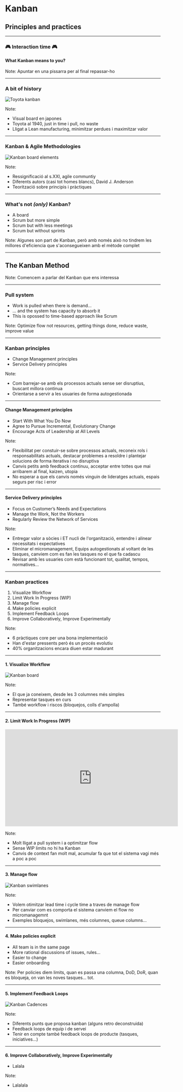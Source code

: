# Kanban

## Principles and practices

---

### 🎮 Interaction time 🎮

#### What Kanban means to you?

Note:
Apuntar en una pissarra per al final repassar-ho

---

### A bit of history

![Toyota kanban](img/toyota.png)

Note:

- Visual board en japones
- Toyota al 1940, just in time i pull, no waste
- Lligat a Lean manufacturing, minimitzar perdues i maximitzar valor

---

### Kanban & Agile Methodologies

![Kanban board elements](img/kanban-board-elements.png) <!-- .element: class="noborder" -->

Note:

- Ressignificació al s.XXI, agile communtiy
- Diferents autors (casi tot homes blancs), David J. Anderson
- Teorització sobre principis i pràctiques

---

### What's not _(only)_ Kanban?

- A board
- Scrum but more simple
- Scrum but with less meetings
- Scrum but without sprints

Note:
Algunes son part de Kanban, però amb només això no tindrem les millores d'eficiencia que s'aconsegueixen amb el mètode complet

---

## The Kanban Method

Note:
Comencem a parlar del Kanban que ens interessa

---

### Pull system

- Work is pulled when there is demand...
- ... and the system has capacity to absorb it
- This is opossed to time-based approach like Scrum

Note:
Optimize flow not resources, getting things done, reduce waste, improve value

---

### Kanban principles

- Change Management principles
- Service Delivery  principles

Note:

- Com barrejar-se amb els processos actuals sense ser disruptius, buscant millora continua
- Orientarse a servir a les usuaries de forma autogestionada

---

#### Change Management principles

- Start With What You Do Now <!-- .element: class="fragment highlight-current-blue" -->
- Agree to Pursue Incremental, Evolutionary Change <!-- .element: class="fragment highlight-current-blue" -->
- Encourage Acts of Leadership at All Levels <!-- .element: class="fragment highlight-current-blue" -->


Note:

- Flexibilitat per constuir-se sobre processos actuals, reconeix rols i responsabilitats actuals, destacar problemes a resoldre i plantejar solucions de forma iterativa i no disruptiva
- Canvis petits amb feedback continuu, acceptar entre tottes que mai arribarem al final, kaizen, utopia
- No esperar a que els canvis només vinguin de lideratges actuals, espais segurs per risc i error


---

#### Service Delivery principles

- Focus on Customer’s Needs and Expectations <!-- .element: class="fragment highlight-current-blue" -->
- Manage the Work, Not the Workers <!-- .element: class="fragment highlight-current-blue" -->
- Regularly Review the Network of Services <!-- .element: class="fragment highlight-current-blue" -->


Note:

- Entregar valor a sòcies i ET nucli de l'organització, entendre i alinear necessitats i expectatives
- Eliminar el micromanagement, Equips autogestionats al voltant de les tasques, canviem com es fan les tasques no el que fa cadascu
- Revisar amb les usuaries com està funcionant tot, qualitat, tempos, normatives...

---

### Kanban practices

1. Visualize Workflow
2. Limit Work In Progress (WIP)
3. Manage flow
4. Make policies explicit
5. Implement Feedback Loops
6. Improve Collaboratively, Improve Experimentally

Note:
- 6 pràctiques core per una bona implementació
- Han d'estar pressents però és un procés evolutiu
- 40% organitzacions encara diuen estar madurant

---

#### 1. Visualize Workflow

![Kanban board](img/simple-board.png)

Note:
- El que ja coneixem, desde les 3 columnes més simples
- Representar tasques en curs
- També workflow i riscos (bloquejos, colls d'ampolla)


---

#### 2. Limit Work In Progress (WIP)

<iframe width="560" height="315" src="https://www.youtube.com/embed/CostXs2p6r0" title="YouTube video player" frameborder="0" allow="accelerometer; autoplay; clipboard-write; encrypted-media; gyroscope; picture-in-picture; web-share" allowfullscreen></iframe>

Note:
- Molt lligat a pull system i a optimitzar flow
- Sense WIP limits no hi ha Kanban
- Canvis de context fan molt mal, acumular fa que tot el sistema vagi més a poc a poc

---

#### 3. Manage flow

![Kanban swimlanes](img/swimlanes.png)

Note:
- Volem otimitzar lead time i cycle time a traves de manage flow
- Per canviar com es comporta el sistema canviem el flow no micromanagemnt
- Exemples bloquejos, swimlanes, més columnes, queue columns...


---

#### 4. Make policies explicit

- All team is in the same page
- More rational discussions of issues, rules...
- Easier to change
- Easier onboarding

Note:
Per policies diem limits, quan es passa una columna, DoD, DoR, quan es bloqueja, on van les noves tasques... tot.

---

#### 5. Implement Feedback Loops

![Kanban Cadences](img/kanban-cadences.png)


Note:
- Diferents punts que proposa kanban (alguns retro deconstruida)
- Feedback loops de equip i de servei
- Tenir en compte també feedback loops de producte (tasques, iniciatives...)

---

#### 6. Improve Collaboratively, Improve Experimentally

- Lalala


Note:
- Lalalala

